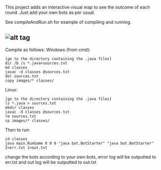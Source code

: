 This project adds an interactive visual map to see the outcome
of each round. Just add your own bots as per usual.

See compileAndRun.sh for example of compiling and running.

![alt tag](https://github.com/skylogic004/conquest-engine-gui/raw/master/screenshot.png)
------------------------------------------------------------

Compile as follows:
Windows (from cmd):

    [go to the directory containing the .java files]
    dir /b /s *.java>sources.txt
    md classes
    javac -d classes @sources.txt
    del sources.txt
	copy images/* classes/

Linux:

    [go to the directory containing the .java files]
    ls *.java > sources.txt
    mkdir classes
    javac -d classes @sources.txt
    rm sources.txt
	cp images/* classes/

Then to run:

    cd classes
    java main.RunGame 0 0 0 "java bot.BotStarter" "java bot.BotStarter" 2>err.txt 1>out.txt

change the bots according to your own bots, error log will be outputted to err.txt and out log will be outputted to out.txt
